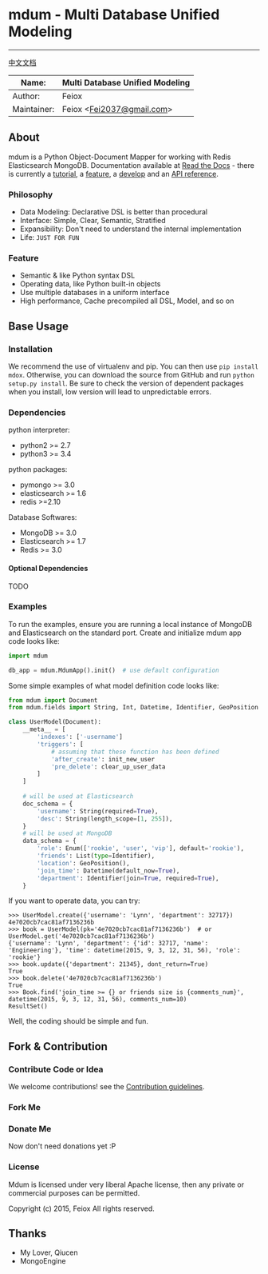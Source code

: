 # mdum - Multi Database Unified Modeling
--------

[中文文档](https://github.com/Feiox/mdum/blob/master/README_zh.md)

| Name:       | Multi Database Unified Modeling    |
|-------------|------------------------------------|
| Author:     | Feiox                              |
| Maintainer: | Feiox \<[Fei2037@gmail.com](mailto:fei2037@gmail.com)\> |

## About

mdum is a Python Object-Document Mapper for working with Redis Elasticsearch MongoDB.
Documentation available at [Read the Docs](http://mdum.rtfd.org) - there is currently
a [tutorial](https://readthedocs.org/docs/mdum/zh_CN/latest/tutorial.html), a [feature](https://readthedocs.org/docs/mdum/zh_CN/latest/feature.html), a [develop](https://readthedocs.org/docs/mdum/zh_CN/latest/develop.html) and an [API reference](https://readthedocs.org/docs/mdum/zh_CN/latest/apireference.html).


### Philosophy

* Data Modeling: Declarative DSL is better than procedural 
* Interface: Simple, Clear, Semantic, Stratified
* Expansibility: Don't need to understand the internal implementation
* Life: `JUST FOR FUN`

### Feature

* Semantic & like Python syntax DSL
* Operating data, like Python built-in objects
* Use multiple databases in a uniform interface
* High performance, Cache precompiled all DSL, Model, and so on

## Base Usage

### Installation

We recommend the use of virtualenv and pip. You can then use `pip install mdox`. Otherwise, you can download the source from GitHub and run `python setup.py install`.
Be sure to check the version of dependent packages when you install, low version will lead to unpredictable errors.

### Dependencies

python interpreter:

* python2 >= 2.7
* python3 >= 3.4

python packages:

* pymongo >= 3.0
* elasticsearch >= 1.6
* redis >=2.10

Database Softwares:

* MongoDB >= 3.0
* Elasticsearch >= 1.7
* Redis >= 3.0

#### Optional Dependencies

TODO

### Examples
To run the examples, ensure you are running a local instance of MongoDB and Elasticsearch on the standard port.
Create and initialize mdum app code looks like:

```python
import mdum

db_app = mdum.MdumApp().init()  # use default configuration
```

Some simple examples of what model definition code looks like:

```python
from mdum import Document
from mdum.fields import String, Int, Datetime, Identifier, GeoPosition

class UserModel(Document):
    __meta__ = [
        'indexes': ['-username']
        'triggers': [
            # assuming that these function has been defined
            'after_create': init_new_user  
            'pre_delete': clear_up_user_data
        ]
    ]
    
    # will be used at Elasticsearch
    doc_schema = {
        'username': String(required=True),
        'desc': String(length_scope=[1, 255]),
    }
    # will be used at MongoDB
    data_schema = {
    	'role': Enum(['rookie', 'user', 'vip'], default='rookie'),
    	'friends': List(type=Identifier),
    	'location': GeoPosition(),
    	'join_time': Datetime(default_now=True),
    	'department': Identifier(join=True, required=True),
    }

```
If you want to operate data, you can try:

```
>>> UserModel.create({'username': 'Lynn', 'department': 32717})
4e7020cb7cac81af7136236b
>>> book = UserModel(pk='4e7020cb7cac81af7136236b')  # or UserModel.get('4e7020cb7cac81af7136236b')
{'username': 'Lynn', 'department': {'id': 32717, 'name': 'Engineering'}, 'time': datetime(2015, 9, 3, 12, 31, 56), 'role': 'rookie'}
>>> book.update({'department': 21345}, dont_return=True)
True
>>> book.delete('4e7020cb7cac81af7136236b')
True
>>> Book.find('join_time >= {} or friends size is {comments_num}', datetime(2015, 9, 3, 12, 31, 56), comments_num=10)
ResultSet()
```
Well, the coding should be simple and fun.

## Fork & Contribution

### Contribute Code or Idea
We welcome contributions! see the [Contribution guidelines](https://readthedocs.org/docs/mdum/zh_CN/latest/contribution.html).

### Fork Me

### Donate Me

Now don't need donations yet :P

### License

Mdum is licensed under very liberal Apache license, then any private or commercial purposes can be permitted.

Copyright (c) 2015, Feiox All rights reserved.

## Thanks

* My Lover, Qiucen
* MongoEngine

